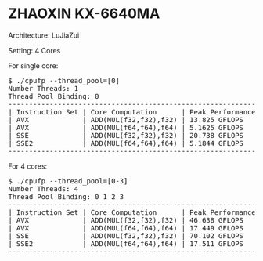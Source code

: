 # ZHAOXIN KX-6640MA

Architecture: LuJiaZui

Setting: 4 Cores

For single core:

<pre>
$ ./cpufp --thread_pool=[0]
Number Threads: 1
Thread Pool Binding: 0
--------------------------------------------------------------
| Instruction Set | Core Computation      | Peak Performance |
| AVX             | ADD(MUL(f32,f32),f32) | 13.825 GFLOPS    |
| AVX             | ADD(MUL(f64,f64),f64) | 5.1625 GFLOPS    |
| SSE             | ADD(MUL(f32,f32),f32) | 20.738 GFLOPS    |
| SSE2            | ADD(MUL(f64,f64),f64) | 5.1844 GFLOPS    |
--------------------------------------------------------------
</pre>

For 4 cores:

<pre>
$ ./cpufp --thread_pool=[0-3]
Number Threads: 4
Thread Pool Binding: 0 1 2 3
--------------------------------------------------------------
| Instruction Set | Core Computation      | Peak Performance |
| AVX             | ADD(MUL(f32,f32),f32) | 46.638 GFLOPS    |
| AVX             | ADD(MUL(f64,f64),f64) | 17.449 GFLOPS    |
| SSE             | ADD(MUL(f32,f32),f32) | 70.102 GFLOPS    |
| SSE2            | ADD(MUL(f64,f64),f64) | 17.511 GFLOPS    |
--------------------------------------------------------------
</pre>

